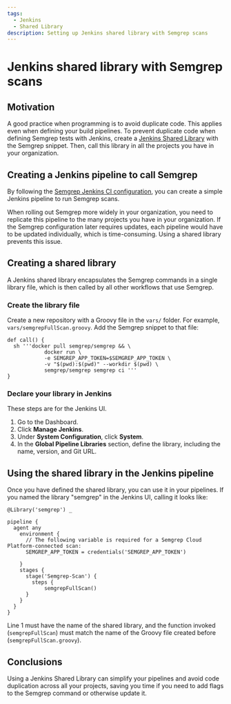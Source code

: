 ```yaml
---
tags:
  - Jenkins
  - Shared Library
description: Setting up Jenkins shared library with Semgrep scans
---
```


# Jenkins shared library with Semgrep scans

## Motivation

A good practice when programming is to avoid duplicate code. This applies even when defining your build pipelines. To prevent duplicate code when defining Semgrep tests with Jenkins, create a [Jenkins Shared Library](https://www.jenkins.io/doc/book/pipeline/shared-libraries/) with the Semgrep snippet. Then, call this library in all the projects you have in your organization.

## Creating a Jenkins pipeline to call Semgrep

By following the [Semgrep Jenkins CI configuration](https://semgrep.dev/docs/semgrep-ci/sample-ci-configs/#sample-jenkins-configuration-snippet), you can create a simple Jenkins pipeline to run Semgrep scans.

When rolling out Semgrep more widely in your organization, you need to replicate this pipeline to the many projects you have in your organization. If the Semgrep configuration later requires updates, each pipeline would have to be updated individually, which is time-consuming. Using a shared library prevents this issue.

## Creating a shared library

A Jenkins shared library encapsulates the Semgrep commands in a single library file, which is then called by all other workflows that use Semgrep.

### Create the library file

Create a new repository with a Groovy file in the `vars/` folder. For example, `vars/semgrepFullScan.groovy`. Add the Semgrep snippet to that file:

```
def call() {
  sh '''docker pull semgrep/semgrep && \
            docker run \
            -e SEMGREP_APP_TOKEN=$SEMGREP_APP_TOKEN \
            -v "$(pwd):$(pwd)" --workdir $(pwd) \
            semgrep/semgrep semgrep ci '''
}
```

### Declare your library in Jenkins

These steps are for the Jenkins UI.

1. Go to the Dashboard.
2. Click **<i class="fa-solid fa-gear"></i> Manage Jenkins**.
3. Under **System Configuration**, click **System**.
4. In the **Global Pipeline Libraries** section, define the library, including the name, version, and Git URL.

## Using the shared library in the Jenkins pipeline

Once you have defined the shared library, you can use it in your pipelines. If you named the library "semgrep" in the Jenkins UI, calling it looks like:

```
@Library('semgrep') _

pipeline {
  agent any
    environment {
      // The following variable is required for a Semgrep Cloud Platform-connected scan:
      SEMGREP_APP_TOKEN = credentials('SEMGREP_APP_TOKEN')

    }
    stages {
      stage('Semgrep-Scan') {
        steps {
            semgrepFullScan()
      }
    }
  }
}
```

Line 1 must have the name of the shared library, and the function invoked (`semgrepFullScan`) must match the name of the Groovy file created before (`semgrepFullScan.groovy`).

## Conclusions

Using a Jenkins Shared Library can simplify your pipelines and avoid code duplication across all your projects, saving you time if you need to add flags to the Semgrep command or otherwise update it.

